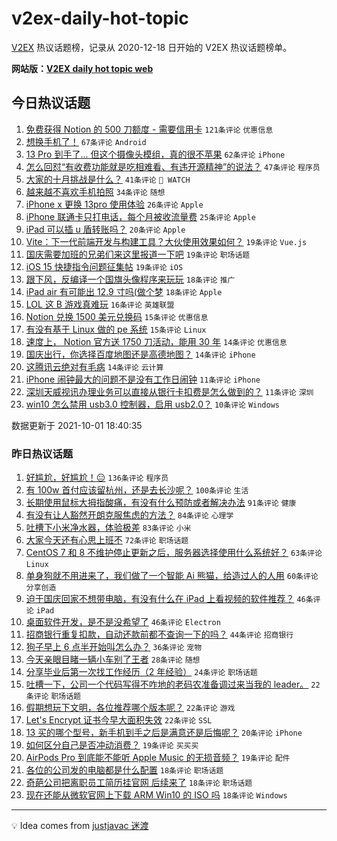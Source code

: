 # v2ex-daily-hot-topic

[V2EX](https://www.v2ex.com/) 热议话题榜，记录从 2020-12-18 日开始的 V2EX 热议话题榜单。

**网站版：[V2EX daily hot topic web](https://boojack.github.io/v2ex-daily-hot-topic-web/)**

## 今日热议话题

<!-- TODAY BEGIN -->

1. [免费获得 Notion 的 500 刀额度 - 需要信用卡](https://www.v2ex.com/t/805575) `121条评论` `优惠信息`
1. [想换手机了！](https://www.v2ex.com/t/805515) `67条评论` `Android`
1. [13 Pro 到手了... 但这个摄像头模组，真的很不苹果](https://www.v2ex.com/t/805539) `62条评论` `iPhone`
1. [怎么回怼“有收费功能就是吃相难看、有违开源精神”的说法？](https://www.v2ex.com/t/805544) `47条评论` `程序员`
1. [大家的十月挑战是什么？](https://www.v2ex.com/t/805524) `41条评论` ` WATCH`
1. [越来越不喜欢手机拍照](https://www.v2ex.com/t/805531) `34条评论` `随想`
1. [iPhone x 更换 13pro 使用体验](https://www.v2ex.com/t/805550) `26条评论` `Apple`
1. [iPhone 联通卡只打电话，每个月被收流量费](https://www.v2ex.com/t/805563) `25条评论` `Apple`
1. [iPad 可以插 u 盾转账吗？](https://www.v2ex.com/t/805556) `20条评论` `Apple`
1. [Vite：下一代前端开发与构建工具？大伙使用效果如何？](https://www.v2ex.com/t/805583) `19条评论` `Vue.js`
1. [国庆需要加班的兄弟们来这里报道一下吧](https://www.v2ex.com/t/805529) `19条评论` `职场话题`
1. [iOS 15 快捷指令问题征集帖](https://www.v2ex.com/t/805526) `19条评论` `iOS`
1. [跟下风，反编译一个国旗头像程序来玩玩](https://www.v2ex.com/t/805551) `18条评论` `推广`
1. [iPad air 有可能出 12.9 寸吗(做个梦](https://www.v2ex.com/t/805547) `18条评论` `Apple`
1. [LOL 这 B 游戏真难玩](https://www.v2ex.com/t/805572) `16条评论` `英雄联盟`
1. [Notion 兑换 1500 美元兑换码](https://www.v2ex.com/t/805590) `15条评论` `优惠信息`
1. [有没有基于 Linux 做的 pe 系统](https://www.v2ex.com/t/805561) `15条评论` `Linux`
1. [速度上， Notion 官方送 1750 刀活动，能用 30 年](https://www.v2ex.com/t/805597) `14条评论` `优惠信息`
1. [国庆出行，你选择百度地图还是高德地图？](https://www.v2ex.com/t/805516) `14条评论` `iPhone`
1. [这腾讯云绝对有毛病](https://www.v2ex.com/t/805514) `14条评论` `云计算`
1. [iPhone 闹钟最大的问题不是没有工作日闹钟](https://www.v2ex.com/t/805571) `11条评论` `iPhone`
1. [深圳天威视讯办理业务可以直接从银行卡扣费是怎么做到的？](https://www.v2ex.com/t/805525) `11条评论` `深圳`
1. [win10 怎么禁用 usb3.0 控制器，启用 usb2.0？](https://www.v2ex.com/t/805595) `10条评论` `Windows`

数据更新于 2021-10-01 18:40:35

<!-- TODAY END -->

### 昨日热议话题

<!-- YESTERDAY BEGIN -->

1. [好尴尬，好尴尬！😑](https://www.v2ex.com/t/805343) `136条评论` `程序员`
1. [有 100w 首付应该留杭州，还是去长沙呢？](https://www.v2ex.com/t/805353) `100条评论` `生活`
1. [长期使用鼠标大拇指酸痛，有没有什么预防或者解决办法](https://www.v2ex.com/t/805297) `91条评论` `健康`
1. [有没有让人豁然开朗克服焦虑的方法？](https://www.v2ex.com/t/805311) `84条评论` `心理学`
1. [吐槽下小米净水器，体验极差](https://www.v2ex.com/t/805299) `83条评论` `小米`
1. [大家今天还有心思上班不](https://www.v2ex.com/t/805324) `72条评论` `职场话题`
1. [CentOS 7 和 8 不维护停止更新之后，服务器选择使用什么系统好？](https://www.v2ex.com/t/805300) `63条评论` `Linux`
1. [单身狗就不用进来了，我们做了一个智能 Ai 熊猫，给造过人的人用](https://www.v2ex.com/t/805443) `60条评论` `分享创造`
1. [迫于国庆回家不想带电脑，有没有什么在 iPad 上看视频的软件推荐？](https://www.v2ex.com/t/805306) `46条评论` `iPad`
1. [桌面软件开发，是不是没希望了](https://www.v2ex.com/t/805344) `46条评论` `Electron`
1. [招商银行重复扣款，自动还款前都不查询一下的吗？](https://www.v2ex.com/t/805427) `44条评论` `招商银行`
1. [狗子早上 6 点半开始叫怎么办？](https://www.v2ex.com/t/805305) `36条评论` `宠物`
1. [今天亲眼目睹一辆小车别了王者](https://www.v2ex.com/t/805442) `28条评论` `随想`
1. [分享毕业后第一次找工作经历（2 年经验）](https://www.v2ex.com/t/805449) `24条评论` `职场话题`
1. [吐槽一下，公司一个代码写得不咋地的老码农准备调过来当我的 leader。](https://www.v2ex.com/t/805390) `22条评论` `职场话题`
1. [假期想玩下文明，各位推荐哪个版本呢？](https://www.v2ex.com/t/805370) `22条评论` `游戏`
1. [Let's Encrypt 证书今早大面积失效](https://www.v2ex.com/t/805339) `22条评论` `SSL`
1. [13 买的哪个型号，新手机到手之后是满意还是后悔呢？](https://www.v2ex.com/t/805364) `20条评论` `iPhone`
1. [如何区分自己是否冲动消费？](https://www.v2ex.com/t/805414) `19条评论` `买买买`
1. [AirPods Pro 到底能不能听 Apple Music 的无损音频？](https://www.v2ex.com/t/805351) `19条评论` `配件`
1. [各位的公司发的电脑都是什么配置](https://www.v2ex.com/t/805479) `18条评论` `职场话题`
1. [奇葩公司把离职员工简历挂官网 后续来了](https://www.v2ex.com/t/805438) `18条评论` `职场话题`
1. [现在还能从微软官网上下载 ARM Win10 的 ISO 吗](https://www.v2ex.com/t/805352) `18条评论` `Windows`

<!-- YESTERDAY END -->

---

💡 Idea comes from [justjavac 迷渡](https://github.com/justjavac/)
